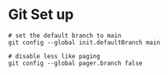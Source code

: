 # Git Set up


    # set the default branch to main
    git config --global init.defaultBranch main
    
    # disable less like paging
    git config --global pager.branch false 
